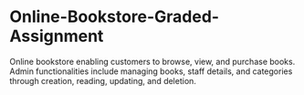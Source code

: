 # Online-Bookstore-Graded-Assignment
Online bookstore enabling customers to browse, view, and purchase books. Admin functionalities include managing books, staff details, and categories through creation, reading, updating, and deletion.
